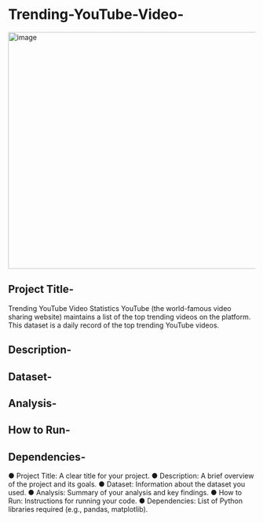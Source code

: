 # Trending-YouTube-Video-
<img width="773" height="481" alt="image" src="https://github.com/user-attachments/assets/486c25bf-9f45-477c-bc52-329b80340c05" />

## Project Title-
Trending YouTube Video Statistics
YouTube (the world-famous video sharing website) maintains a list of the top trending videos on the platform.
This dataset is a daily record of the top trending YouTube videos.
## Description-
## Dataset-
## Analysis-
## How to Run-
## Dependencies-
● Project Title: A clear title for your project.
● Description: A brief overview of the project and its goals.
● Dataset: Information about the dataset you used.
● Analysis: Summary of your analysis and key findings.
● How to Run: Instructions for running your code.
● Dependencies: List of Python libraries required (e.g., pandas, matplotlib).

